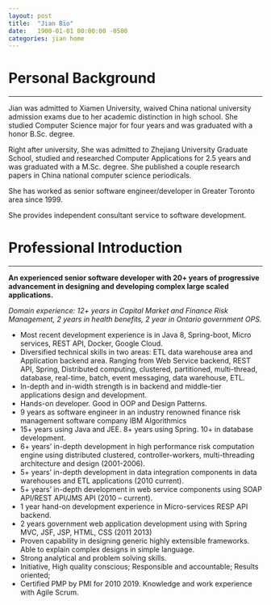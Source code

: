 ```yaml
---
layout: post
title:  "Jian Bio"
date:   1900-01-01 00:00:00 -0500
categories: jian home
---
```


# Personal Background
----------
Jian was admitted to Xiamen University, waived China national university admission exams due to her academic distinction in high school. She studied Computer Science major for four years and was graduated with a honor B.Sc. degree.

Right after university, She was admitted to Zhejiang University Graduate School, studied and researched Computer Applications for 2.5 years and was graduated with a M.Sc. degree. She published a couple research papers in China national computer science periodicals.

She has worked as senior software engineer/developer in Greater Toronto area since 1999. 

She provides independent consultant service to software development.  



# Professional Introduction
----------

**An experienced senior software developer with 20+ years of progressive advancement in designing and developing complex large scaled applications.**

*Domain experience: 12+ years in Capital Market and Finance Risk Management, 2 years in health benefits, 2 year in Ontario government OPS.*
 
- Most recent development experience is in Java 8, Spring-boot, Micro services, REST API, Docker, Google Cloud.
- Diversified technical skills in two areas: ETL data warehouse area and Application backend area. Ranging from Web Service backend, REST API, Spring, Distributed computing, clustered, partitioned, multi-thread, database, real-time, batch, event messaging, data warehouse, ETL.
- In-depth and in-width strength is in backend and middle-tier applications design and development.
- Hands-on developer. Good in OOP and Design Patterns. 
- 9 years as software engineer in an industry renowned finance risk management software company IBM Algorithmics 
- 15+ years using Java and JEE. 8+ years using Spring. 10+ in database development.
- 6+ years’ in-depth development in high performance risk computation engine using distributed clustered, controller-workers, multi-threading architecture and design (2001-2006). 
- 5+ years’ in-depth development in data integration components in data warehouses and ETL applications (2010 current).
- 5+ years’ in-depth development in web service components using SOAP API/REST API/JMS API (2010 – current).
- 1 year hand-on development experience in Micro-services RESP API backend.
- 2 years government web application development using with Spring MVC, JSF, JSP, HTML, CSS (2011 2013)
- Proven capability in designing generic highly extensible frameworks. Able to explain complex designs in simple language.
- Strong analytical and problem solving skills. 
- Initiative, High quality conscious; Responsible and accountable; Results oriented; 
- Certified PMP by PMI for 2010 2019. Knowledge and work experience with Agile Scrum.
